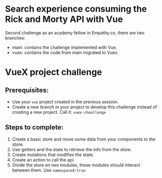 # Search experience consuming the Rick and Morty API with Vue 

Second challenge as an academy fellow in Empathy.co, there are two branches:
- main: contains the challenge implemented with Vue.
- vuex: contains the code from main migrated to Vuex.

# VueX project challenge

## Prerequisites:

* Use your `vue` project created in the previous session.
* Create a new branch in your project to develop this challenge instead of creating a new project. Call it: `vuex-chanllenge`

## Steps to complete:

1. Create a basic store and move some data from your components to the store.
2. Use getters and the state to retrieve the info from the store.
3. Create mutations that modifies the state.
4. Create an action to call the api.
5. Divide the store en two modules, these modules should interact between them. Use `namespaced:true`.


